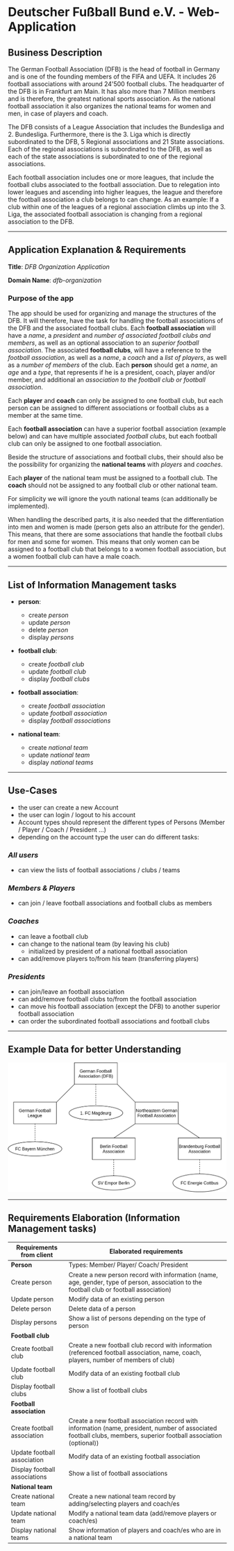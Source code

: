 # **Deutscher Fußball Bund e.V. - Web-Application**

## **Business Description**

The German Football Association (DFB) is the head of football in Germany and is one of the founding members of the FIFA and UEFA. It includes 26 football associations with around 24'500 football clubs. The headquarter of the DFB is in Frankfurt am Main. It has also more than 7 Million members and is therefore, the greatest national sports association. As the national football association it also organizes the national teams for women and men, in case of players and coach.

The DFB consists of a League Association that includes the Bundesliga and 2. Bundesliga. Furthermore, there is the 3. Liga which is directly subordinated to the DFB, 5 Regional associations and 21 State associations. Each of the regional associations is subordinated to the DFB, as well as each of the state associations is subordinated to one of the regional associations.

Each football association includes one or more leagues, that include the football clubs associated to the football association. Due to relegation into lower leagues and ascending into higher leagues, the league and therefore the football association a club belongs to can change. As an example: If a club within one of the leagues of a regional association climbs up into the 3. Liga, the associated football association is changing from a regional association to the DFB.

***

## **Application Explanation & Requirements**

**Title**: *DFB Organization Application*

**Domain Name**: *dfb-organization*

### **Purpose of the app**

The app should be used for organizing and manage the structures of the DFB. It will therefore, have the task for handling the football associations of the DFB and the associated football clubs. Each **football association** will have a *name*, a *president* and *number of associated football clubs and members*, as well as an optional association to an *superior football association*. The associated **football clubs**, will have a reference to the *football association*, as well as a *name*, a *coach* and a *list of players*, as well as a *number of members* of the club. Each **person** should get a *name*, an *age* and a *type*, that represents if he is a president, coach, player and/or member, and additional an *association to the football club or football association*.

Each **player** and **coach** can only be assigned to one football club, but each person can be assigned to different associations or football clubs as a member at the same time.

Each **football association** can have a superior football association (example below) and can have multiple associated *football clubs*, but each football club can only be assigned to one football association.

Beside the structure of associations and football clubs, their should also be the possibility for organizing the **national teams** with *players* and *coaches*.

Each **player** of the national team must be assigned to a football club. The **coach** should not be assigned to any football club or other national team.

For simplicity we will ignore the youth national teams (can additionally be implemented).

When handling the described parts, it is also needed that the differentiation into men and women is made (person gets also an attribute for the gender). This means, that there are some associations that handle the football clubs for men and some for women. This means that only women can be assigned to a football club that belongs to a women football association, but a women football club can have a male coach.

***

## **List of Information Management tasks**

- **person**:
  - create *person*
  - update *person*
  - delete *person*
  - display *persons*

- **football club**:
  - create *football club*
  - update *football club*
  - display *football clubs*

- **football association**:
  - create *football association*
  - update *football association*
  - display *football associations*

- **national team**:
  - create *national team*
  - update *national team*
  - display *national teams*

***

## **Use-Cases**

- the user can create a new Account
- the user can login / logout to his account
- Account types should represent the different types of Persons (Member / Player / Coach / President ...)
- depending on the account type the user can do different tasks:

### *All users*

- can view the lists of football associations / clubs / teams

### *Members & Players*

- can join / leave football associations and football clubs as members

### *Coaches*

- can leave a football club
- can change to the national team (by leaving his club)
  - initialized by president of a national football association
- can add/remove players to/from his team (transferring players)

### *Presidents*

- can join/leave an football association
- can add/remove football clubs to/from the football association
- can move his football association (except the DFB) to another superior football association
- can order the subordinated football associations and football clubs

***

## **Example Data for better Understanding**

![Example Data](./exampleData.png)

***

## **Requirements Elaboration (Information Management tasks)**
| Requirements from client | Elaborated requirements |
| --- | --- |
| **Person** | Types: Member/ Player/ Coach/ President |
| Create person | Create a new person record with information (name, age, gender, type of person, association to the football club or football association) |
| Update person | Modify data of an existing person |
| Delete person | Delete data of a person |
| Display persons | Show a list of persons depending on the type of person |
| **Football club** |  |
| Create football club | Create a new football club record with information (referenced football association, name, coach, players, number of members of club) |
| Update football club | Modify data of an existing football club |
| Display football clubs | Show a list of football clubs |
| **Football association** |  |
| Create football association | Create a new football association record with information (name, president, number of associated football clubs, members, superior football association (optional)) |
| Update football association | Modify data of an existing football association |
| Display football associations | Show a list of football associations |
| **National team** |  |
| Create national team | Create a new national team record by adding/selecting players and coach/es |
| Update national team | Modify a national team data (add/remove players or coach/es) |
| Display national teams | Show information of players and coach/es who are in a national team |
